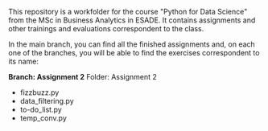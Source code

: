 This repository is a workfolder for the course "Python for Data Science" from the MSc in Business Analytics in ESADE. 
It contains assignments and other trainings and evaluations correspondent to the class.

In the main branch, you can find all the finished assignments and, on each one of the branches, you will be able to  find the exercises correspondent to its name:


**Branch: Assignment 2**
Folder: Assignment 2
  - fizzbuzz.py
  - data_filtering.py
  - to-do_list.py
  - temp_conv.py



